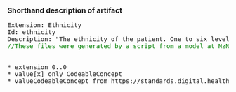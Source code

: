 ### Shorthand description of artifact

<pre>
Extension: Ethnicity
Id: ethnicity
Description: "The ethnicity of the patient. One to six level 4 codes."
<div style='color:green'>//These files were generated by a script from a model at NzNHIPatient.ethnicity</div>

* extension 0..0
* value[x] only CodeableConcept
* valueCodeableConcept from https://standards.digital.health.nz/fhir/ValueSet/ethnicity (preferred)
</pre>